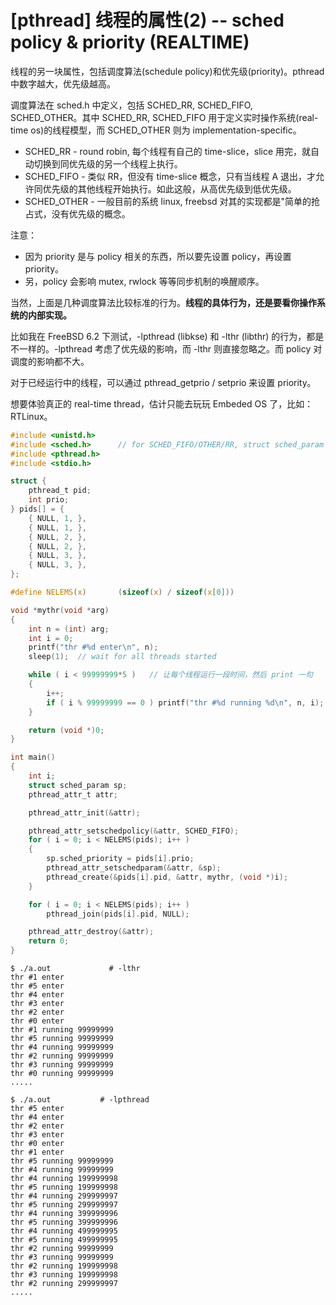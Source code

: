 # [pthread] 线程的属性(2) -- sched policy & priority (REALTIME)

线程的另一块属性，包括调度算法(schedule policy)和优先级(priority)。pthread 中数字越大，优先级越高。

调度算法在 sched.h 中定义，包括 SCHED_RR, SCHED_FIFO, SCHED_OTHER。其中 SCHED_RR, SCHED_FIFO 用于定义实时操作系统(real-time os)的线程模型，而 SCHED_OTHER 则为 implementation-specific。

* SCHED_RR - round robin, 每个线程有自己的 time-slice，slice 用完，就自动切换到同优先级的另一个线程上执行。
* SCHED_FIFO - 类似 RR，但没有 time-slice 概念，只有当线程 A 退出，才允许同优先级的其他线程开始执行。如此这般，从高优先级到低优先级。
* SCHED_OTHER - 一般目前的系统 linux, freebsd 对其的实现都是"简单的抢占式，没有优先级的概念。

注意：

* 因为 priority 是与 policy 相关的东西，所以要先设置 policy，再设置 priority。
* 另，policy 会影响 mutex, rwlock 等等同步机制的唤醒顺序。

当然，上面是几种调度算法比较标准的行为。**线程的具体行为，还是要看你操作系统的内部实现。**

比如我在 FreeBSD 6.2 下测试，-lpthread (libkse) 和 -lthr (libthr) 的行为，都是不一样的。-lpthread 考虑了优先级的影响，而 -lthr 则直接忽略之。而 policy 对调度的影响都不大。

对于已经运行中的线程，可以通过 pthread_getprio / setprio 来设置 priority。

想要体验真正的 real-time thread，估计只能去玩玩 Embeded OS 了，比如：RTLinux。

```C
#include <unistd.h>
#include <sched.h>      // for SCHED_FIFO/OTHER/RR, struct sched_param
#include <pthread.h>
#include <stdio.h>

struct {
    pthread_t pid;
    int prio;
} pids[] = {
    { NULL, 1, },
    { NULL, 1, },
    { NULL, 2, },
    { NULL, 2, },
    { NULL, 3, },
    { NULL, 3, },
};

#define NELEMS(x)       (sizeof(x) / sizeof(x[0]))

void *mythr(void *arg)
{
    int n = (int) arg;
    int i = 0;
    printf("thr #%d enter\n", n);
    sleep(1);  // wait for all threads started

    while ( i < 99999999*5 )   // 让每个线程运行一段时间，然后 print 一句
    {
        i++;
        if ( i % 99999999 == 0 ) printf("thr #%d running %d\n", n, i);
    }

    return (void *)0;
}

int main()
{
    int i;
    struct sched_param sp;
    pthread_attr_t attr;

    pthread_attr_init(&attr);

    pthread_attr_setschedpolicy(&attr, SCHED_FIFO);
    for ( i = 0; i < NELEMS(pids); i++ )
    {
        sp.sched_priority = pids[i].prio;
        pthread_attr_setschedparam(&attr, &sp);
        pthread_create(&pids[i].pid, &attr, mythr, (void *)i);
    }

    for ( i = 0; i < NELEMS(pids); i++ )
        pthread_join(pids[i].pid, NULL);

    pthread_attr_destroy(&attr);
    return 0;
}
```

```
$ ./a.out             # -lthr
thr #1 enter
thr #5 enter
thr #4 enter
thr #3 enter
thr #2 enter
thr #0 enter
thr #1 running 99999999
thr #5 running 99999999
thr #4 running 99999999
thr #2 running 99999999
thr #3 running 99999999
thr #0 running 99999999
.....
```

```
$ ./a.out           # -lpthread
thr #5 enter
thr #4 enter
thr #2 enter
thr #3 enter
thr #0 enter
thr #1 enter
thr #5 running 99999999
thr #4 running 99999999
thr #4 running 199999998
thr #5 running 199999998
thr #4 running 299999997
thr #5 running 299999997
thr #4 running 399999996
thr #5 running 399999996
thr #4 running 499999995
thr #5 running 499999995
thr #2 running 99999999
thr #3 running 99999999
thr #2 running 199999998
thr #3 running 199999998
thr #2 running 299999997
.....
```
